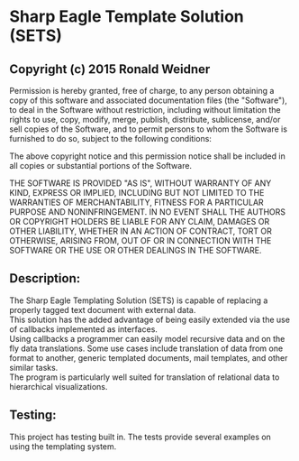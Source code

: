 # Sharp Eagle Template Solution (SETS)
## Copyright (c) 2015 Ronald Weidner

Permission is hereby granted, free of charge, to any person obtaining a 
copy of this software and associated documentation files (the "Software"), 
to deal in the Software without restriction, including without limitation 
the rights to use, copy, modify, merge, publish, distribute, sublicense, 
and/or sell copies of the Software, and to permit persons to whom the 
Software is furnished to do so, subject to the following conditions:

The above copyright notice and this permission notice shall be included 
in all copies or substantial portions of the Software.

THE SOFTWARE IS PROVIDED "AS IS", WITHOUT WARRANTY OF ANY KIND, EXPRESS 
OR IMPLIED, INCLUDING BUT NOT LIMITED TO THE WARRANTIES OF 
MERCHANTABILITY, FITNESS FOR A PARTICULAR PURPOSE AND NONINFRINGEMENT. 
IN NO EVENT SHALL THE AUTHORS OR COPYRIGHT HOLDERS BE LIABLE FOR ANY 
CLAIM, DAMAGES OR OTHER LIABILITY, WHETHER IN AN ACTION OF CONTRACT, 
TORT OR OTHERWISE, ARISING FROM, OUT OF OR IN CONNECTION WITH THE 
SOFTWARE OR THE USE OR OTHER DEALINGS IN THE SOFTWARE.

## Description:
The Sharp Eagle Templating Solution (SETS) is capable of replacing a properly tagged text document with external data.  
This solution has the added advantage of being easily extended via the use of callbacks implemented as interfaces.  
Using callbacks a programmer can easily model recursive data and on the fly data translations.  Some use cases include 
translation of data from one format to another, generic templated documents, mail templates, and other similar tasks.  
The program is particularly well suited for translation of relational data to hierarchical visualizations.

## Testing:
This project has testing built in.  The tests provide several examples on using the templating system.  

